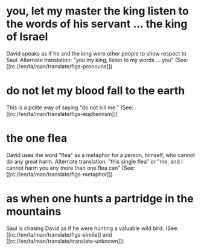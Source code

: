 # you, let my master the king listen to the words of his servant ... the king of Israel

David speaks as if he and the king were other people to show respect to Saul. Alternate translation: "you my king, listen to my words ... you" (See: [[rc://en/ta/man/translate/figs-pronouns]])

# do not let my blood fall to the earth

This is a polite way of saying "do not kill me." (See: [[rc://en/ta/man/translate/figs-euphemism]])

# the one flea

David uses the word "flea" as a metaphor for a person, himself, who cannot do any great harm. Alternate translation: "this single flea" or "me, and I cannot harm you any more than one flea can" (See: [[rc://en/ta/man/translate/figs-metaphor]])

# as when one hunts a partridge in the mountains

Saul is chasing David as if he were hunting a valuable wild bird. (See: [[rc://en/ta/man/translate/figs-simile]] and [[rc://en/ta/man/translate/translate-unknown]])

